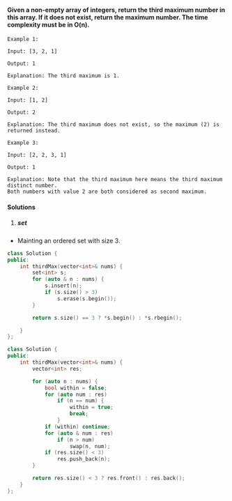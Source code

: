 #### Given a non-empty array of integers, return the third maximum number in this array. If it does not exist, return the maximum number. The time complexity must be in O(n).

```
Example 1:

Input: [3, 2, 1]

Output: 1

Explanation: The third maximum is 1.

Example 2:

Input: [1, 2]

Output: 2

Explanation: The third maximum does not exist, so the maximum (2) is returned instead.

Example 3:

Input: [2, 2, 3, 1]

Output: 1

Explanation: Note that the third maximum here means the third maximum distinct number.
Both numbers with value 2 are both considered as second maximum.
```


#### Solutions

1. ##### set

- Mainting an ordered set with size 3.

```c++
class Solution {
public:
    int thirdMax(vector<int>& nums) {
        set<int> s;
        for (auto & n : nums) {
            s.insert(n);
            if (s.size() > 3)
                s.erase(s.begin());
        }

        return s.size() == 3 ? *s.begin() : *s.rbegin();

    }
};
```

```c++
class Solution {
public:
    int thirdMax(vector<int>& nums) {
        vector<int> res;

        for (auto n : nums) {
            bool within = false;
            for (auto num : res)
                if (n == num) {
                    within = true;
                    break;
                }
            if (within) continue;
            for (auto & num : res)
                if (n > num)
                    swap(n, num);
            if (res.size() < 3)
                res.push_back(n);
        }

        return res.size() < 3 ? res.front() : res.back();
    }
};
```